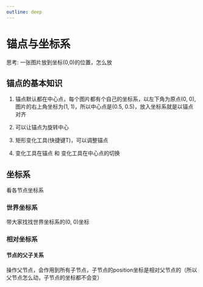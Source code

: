```yaml
---
outline: deep
---
```

# 锚点与坐标系

思考: 一张图片放到坐标(0,0)的位置，怎么放

## 锚点的基本知识

1. 锚点默认都在中心点，每个图片都有个自己的坐标系，以左下角为原点(0, 0),图片的右上角坐标为(1, 1)，所以中心点是(0.5, 0.5)，放入坐标系就是以锚点对齐

2. 可以让锚点为旋转中心

3. 矩形变化工具(快捷键T)，可以调整锚点

4. 变化工具在锚点 和 变化工具在中心点的切换

## 坐标系

看各节点坐标系

### 世界坐标系

带大家找找世界坐标系的(0, 0)坐标

### 相对坐标系

#### 节点的父子关系

操作父节点，会作用到所有子节点，子节点的position坐标是相对父节点的（所以父节点怎么动，子节点的坐标都不会变）


